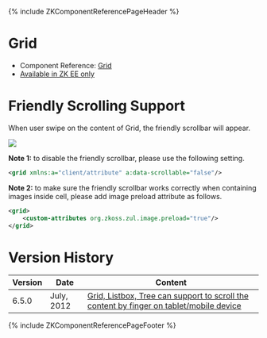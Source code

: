 {% include ZKComponentReferencePageHeader %}

# Grid

- Component Reference:
  [Grid](ZK_Component_Reference/Data/Grid)
- [Available in ZK EE only](http://www.zkoss.org/product/edition.dsp)

# Friendly Scrolling Support

When user swipe on the content of Grid, the friendly scrollbar will
appear.

![](Grid_Tablet_Example.png)

**Note 1:** to disable the friendly scrollbar, please use the following
setting.

``` xml
<grid xmlns:a="client/attribute" a:data-scrollable="false"/>
```

**Note 2:** to make sure the friendly scrollbar works correctly when
containing images inside cell, please add image preload attribute as
follows.

``` xml
<grid>
    <custom-attributes org.zkoss.zul.image.preload="true"/>
</grid>
```

# Version History

| Version | Date       | Content                                                                                                                            |
|---------|------------|------------------------------------------------------------------------------------------------------------------------------------|
| 6.5.0   | July, 2012 | [Grid, Listbox, Tree can support to scroll the content by finger on tablet/mobile device](http://tracker.zkoss.org/browse/ZK-1239) |

{% include ZKComponentReferencePageFooter %}

